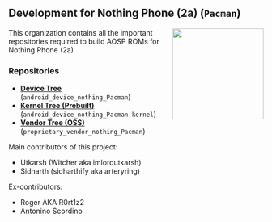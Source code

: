 ## Development for Nothing Phone (2a) (`Pacman`)
<img align="right" width="180" height="180" src="https://avatars.githubusercontent.com/u/160396058?s=400&u=386ad56768bc8b4ddf7883c3b91278ff002f049c&v=4">

This organization contains all the important repositories required to build AOSP ROMs for Nothing Phone (2a)

### Repositories
* [**Device Tree**](https://github.com/Nothing-2A/android_device_nothing_pacman.git) (`android_device_nothing_Pacman`)
* [**Kernel Tree (Prebuilt)**](https://github.com/Nothing-2A/device_nothing_pacman-kernel.git) (`android_device_nothing_Pacman-kernel`)
* [**Vendor Tree (OSS)**](https://github.com/Nothing-2A/proprietary_vendor_nothing_Pacman.git) (`proprietary_vendor_nothing_Pacman`)

Main contributors of this project:
- Utkarsh (Witcher aka imlordutkarsh)
- Sidharth (sidharthify aka arteryring)

Ex-contributors:
- Roger AKA R0rt1z2
- Antonino Scordino 
